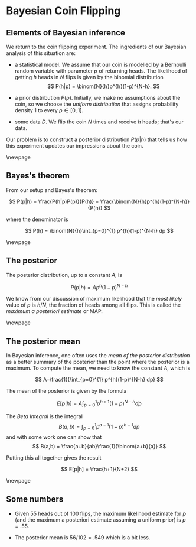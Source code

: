 # Bayesian Coin Flipping

## Elements of Bayesian inference

We return to the coin flipping experiment.  The ingredients of our Bayesian analysis of this situation are:

- a statistical model.  We assume that our coin is modelled by a Bernoulli random variable with
parameter $p$ of returning heads.  The likelihood of getting $h$ heads in $N$ flips is given
by the binomial distribution
$$
P(h|p) = \binom{N}{h}p^{h}(1-p)^{N-h}.
$$

- a prior distribution $P(p)$.  Initially, we make no assumptions about the coin, so we choose the *uniform distribution* that assigns probability density $1$ to every $p\in [0,1]$.

- some data $D$. We flip the coin $N$ times and receive $h$ heads; that's our data.

Our problem is to construct a posterior distribution $P(p|h)$ that tells us how this experiment updates our
impressions about the coin.

\newpage
## Bayes's theorem

From our setup and Bayes's theorem:

$$
P(p|h) = \frac{P(h|p)P(p)}{P(h)} = \frac{\binom{N}{h}p^{h}(1-p)^{N-h}}{P(h)}
$$

where the denominator is 

$$
P(h) = \binom{N}{h}\int_{p=0}^{1} p^{h}(1-p)^{N-h} dp
$$

\newpage
## The posterior

The posterior distribution, up to a constant $A$, is

$$
P(p|h) = Ap^{h}(1-p)^{N-h}
$$

We know from our discussion of maximum likelihood that the *most likely* value of $p$ is $h/N$, the
fraction of heads among all flips.   This is called the *maximum a posteriori estimate* or MAP.

\newpage
## The posterior mean

In Bayesian inference, one often uses the *mean of the posterior distribution* as a better
summary of the posterior than the point where the posterior is a maximum. To compute the mean,
we need to know the constant $A$, which is

$$
A=\frac{1}{\int_{p=0}^{1} p^{h}(1-p)^{N-h} dp}
$$

The mean of the posterior is given by the formula

$$
E[p|h] = A\int_{p=0}^{1}p^{h+1}(1-p)^{N-h} dp
$$

The *Beta Integral* is the integral
$$
B(a,b) = \int_{p=0}^{1} p^{a-1}(1-p)^{b-1}dp
$$
and with some work one can show that
$$
B(a,b) = \frac{a+b}{ab}\frac{1}{\binom{a+b}{a}}
$$

Putting this all together gives the result

$$
E[p|h] = \frac{h+1}{N+2}
$$

\newpage
## Some numbers

- Given $55$ heads out of $100$ flips, the maximum likelihood estimate for $p$ (and the
maximum a posteriori estimate assuming a uniform prior) is $p=.55$. 

- The posterior mean is $56/102=.549$ which is a bit less.



